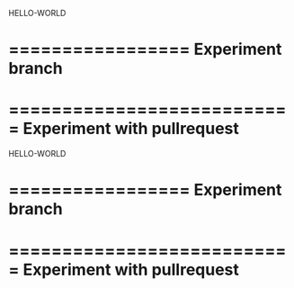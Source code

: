 HELLO-WORLD

=================
Experiment branch
=================

===========================
Experiment with pullrequest
===========================

HELLO-WORLD

=================
Experiment branch
=================

===========================
Experiment with pullrequest
===========================
